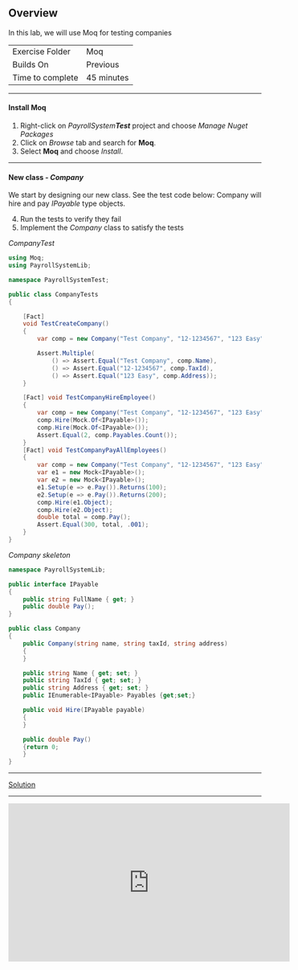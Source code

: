 ## Overview

In this lab, we will use Moq for testing companies

| | |
| --------- | --------------------------- |
| Exercise Folder | Moq |
| Builds On | Previous |
| Time to complete | 45 minutes  

* * *

#### Install Moq

1. Right-click on _PayrollSystem**Test**_ project and choose _Manage Nuget Packages_  
1. Click on _Browse_ tab and search for **Moq**.  
1. Select **Moq** and choose _Install_.

---

#### New class - *Company*

We start by designing our new class.  See the test code below:
Company will hire and pay *IPayable* type objects.

4. Run the tests to verify they fail
5. Implement the *Company* class to satisfy the tests

*CompanyTest*
```c#
using Moq;
using PayrollSystemLib;

namespace PayrollSystemTest;

public class CompanyTests
{

    [Fact]
    void TestCreateCompany()
    {
        var comp = new Company("Test Company", "12-1234567", "123 Easy");

        Assert.Multiple(
            () => Assert.Equal("Test Company", comp.Name),
            () => Assert.Equal("12-1234567", comp.TaxId),
            () => Assert.Equal("123 Easy", comp.Address));
    }

    [Fact] void TestCompanyHireEmployee()
    {
        var comp = new Company("Test Company", "12-1234567", "123 Easy");
        comp.Hire(Mock.Of<IPayable>());
        comp.Hire(Mock.Of<IPayable>());
        Assert.Equal(2, comp.Payables.Count());
    }
    [Fact] void TestCompanyPayAllEmployees()
    {
        var comp = new Company("Test Company", "12-1234567", "123 Easy");
        var e1 = new Mock<IPayable>();
        var e2 = new Mock<IPayable>();
        e1.Setup(e => e.Pay()).Returns(100);
        e2.Setup(e => e.Pay()).Returns(200);
        comp.Hire(e1.Object);
        comp.Hire(e2.Object);
        double total = comp.Pay();
        Assert.Equal(300, total, .001);
    }
}
```

*Company skeleton*
```c#
namespace PayrollSystemLib;

public interface IPayable
{
    public string FullName { get; }
    public double Pay();
}

public class Company
{
    public Company(string name, string taxId, string address)
    {
    }

    public string Name { get; set; }
    public string TaxId { get; set; }
    public string Address { get; set; }
    public IEnumerable<IPayable> Payables {get;set;}

    public void Hire(IPayable payable)
    {
    }

    public double Pay()
    {return 0;
    }
}
```

--- 

[Solution](https://github.com/chuckmccullough85/ASP.Net8-Course-20486/tree/main/solutions/Moq)


---

<iframe width="560" height="315" src="https://www.youtube.com/embed/fIyucuUhiSA?si=wDtYRrx0tcjrPoBS" title="YouTube video player" frameborder="0" allow="accelerometer; autoplay; clipboard-write; encrypted-media; gyroscope; picture-in-picture; web-share" allowfullscreen></iframe>